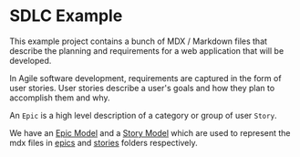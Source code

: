 # SDLC Example

This example project contains a bunch of MDX / Markdown files that describe the planning and requirements for a web application that will be developed.

In Agile software development, requirements are captured in the form of user stories.  User stories describe a user's goals and how they plan to accomplish them and why.

An `Epic` is a high level description of a category or group of user `Story`.

We have an [Epic Model](./models/Epic.js) and a [Story Model](./models/Story.js) which are used to represent the mdx files in [epics](./epics) and [stories](./stories) folders respectively.